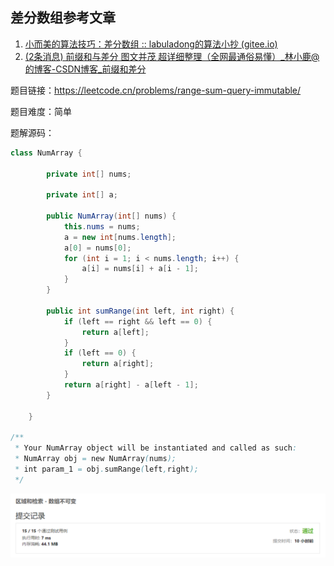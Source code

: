 ## 差分数组参考文章

1. [小而美的算法技巧：差分数组 :: labuladong的算法小抄 (gitee.io)](https://labuladong.gitee.io/algo/2/20/25/)
2. [(2条消息) 前缀和与差分 图文并茂 超详细整理（全网最通俗易懂）_林小鹿@的博客-CSDN博客_前缀和差分](https://blog.csdn.net/weixin_45629285/article/details/111146240)







题目链接：https://leetcode.cn/problems/range-sum-query-immutable/

题目难度：简单

题解源码：

```java
class NumArray {

        private int[] nums;

        private int[] a;

        public NumArray(int[] nums) {
            this.nums = nums;
            a = new int[nums.length];
            a[0] = nums[0];
            for (int i = 1; i < nums.length; i++) {
                a[i] = nums[i] + a[i - 1];
            }
        }

        public int sumRange(int left, int right) {
            if (left == right && left == 0) {
                return a[left];
            }
            if (left == 0) {
                return a[right];
            }
            return a[right] - a[left - 1];
        }

    }

/**
 * Your NumArray object will be instantiated and called as such:
 * NumArray obj = new NumArray(nums);
 * int param_1 = obj.sumRange(left,right);
 */
```

![image-20221130214704367](resources/leetcode303.%E4%B8%80%E7%BB%B4%E6%95%B0%E7%BB%84%E4%B8%AD%E7%9A%84%E5%89%8D%E7%BC%80%E5%92%8C.assets/image-20221130214704367.png)
